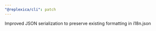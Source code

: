 ```yaml
---
"@replexica/cli": patch
---
```


Improved JSON serialization to preserve existing formatting in i18n.json
